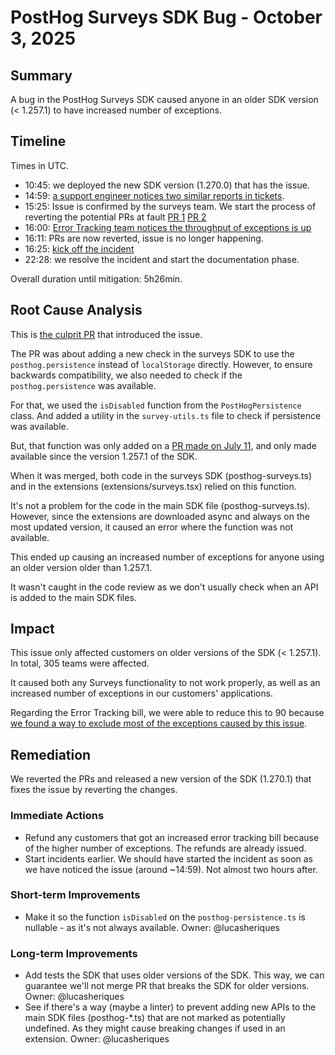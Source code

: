 # PostHog Surveys SDK Bug - October 3, 2025

## Summary

A bug in the PostHog Surveys SDK caused anyone in an older SDK version (< 1.257.1) to have increased number of exceptions.

## Timeline

Times in UTC.

- 10:45: we deployed the new SDK version (1.270.0) that has the issue.
- 14:59: [a support engineer notices two similar reports in tickets](https://posthog.slack.com/archives/C075D3C5HST/p1759503579040139).
- 15:25: Issue is confirmed by the surveys team. We start the process of reverting the potential PRs at fault [PR 1](https://github.com/PostHog/posthog/pull/39108/files) [PR 2](https://github.com/PostHog/posthog-js/pull/2397)
- 16:00: [Error Tracking team notices the throughput of exceptions is up](https://posthog.slack.com/archives/C087FAT5FK5/p1759507228619759)
- 16:11: PRs are now reverted, issue is no longer happening.
- 16:25: [kick off the incident](https://posthog.slack.com/archives/C09JR5WV0JG/p1759508704952599)
- 22:28: we resolve the incident and start the documentation phase.

Overall duration until mitigation: 5h26min.

## Root Cause Analysis

This is [the culprit PR](https://github.com/PostHog/posthog-js/pull/2355) that introduced the issue.

The PR was about adding a new check in the surveys SDK to use the `posthog.persistence` instead of `localStorage` directly. However, to ensure backwards compatibility, we also needed to check if the `posthog.persistence` was available.

For that, we used the `isDisabled` function from the `PostHogPersistence` class. And added a utility in the `survey-utils.ts` file to check if persistence was available.

But, that function was only added on a [PR made on July 11](https://github.com/PostHog/posthog-js/pull/2082), and only made available since the version 1.257.1 of the SDK.

When it was merged, both code in the surveys SDK (posthog-surveys.ts) and in the extensions (extensions/surveys.tsx) relied on this function.

It's not a problem for the code in the main SDK file (posthog-surveys.ts). However, since the extensions are downloaded async and always on the most updated version, it caused an error where the function was not available.

This ended up causing an increased number of exceptions for anyone using an older version older than 1.257.1.

It wasn't caught in the code review as we don't usually check when an API is added to the main SDK files.

## Impact

This issue only affected customers on older versions of the SDK (< 1.257.1). In total, 305 teams were affected.

It caused both any Surveys functionality to not work properly, as well as an increased number of exceptions in our customers' applications.

Regarding the Error Tracking bill, we were able to reduce this to 90 because [we found a way to exclude most of the exceptions caused by this issue](https://github.com/PostHog/posthog/pull/39126).

## Remediation

We reverted the PRs and released a new version of the SDK (1.270.1) that fixes the issue by reverting the changes.

### Immediate Actions

- Refund any customers that got an increased error tracking bill because of the higher number of exceptions. The refunds are already issued.
- Start incidents earlier. We should have started the incident as soon as we have noticed the issue (around ~14:59). Not almost two hours after.

### Short-term Improvements

- Make it so the function `isDisabled` on the `posthog-persistence.ts` is nullable - as it's not always available. Owner: @lucasheriques

### Long-term Improvements

- Add tests the SDK that uses older versions of the SDK. This way, we can guarantee we'll not merge PR that breaks the SDK for older versions. Owner: @lucasheriques
- See if there's a way (maybe a linter) to prevent adding new APIs to the main SDK files (posthog-\*.ts) that are not marked as potentially undefined. As they might cause breaking changes if used in an extension. Owner: @lucasheriques

